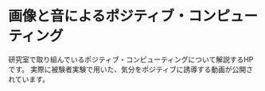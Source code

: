 # 画像と音によるポジティブ・コンピューティング

研究室で取り組んでいるポジティブ・コンピューティングについて解説するHPです。
実際に被験者実験で用いた、気分をポジティブに誘導する動画が公開されています。

